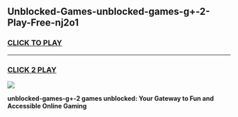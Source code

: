 
## Unblocked-Games-unblocked-games-g+-2-Play-Free-nj2o1
<h3>
<a href="https://premium76.site?title=unblocked-games-g+-2&ref=18A">CLICK TO PLAY</a></h3>
<hr>

<h3>
<a href="https://premium76.site?title=unblocked-games-g+-2&ref=18A">CLICK 2 PLAY</a>
  
</h3>

<a href="https://premium76.site?title=unblocked-games-g+-2&ref=18A"><img src="https://clearcache.store/games.png"></a>


**unblocked-games-g+-2 games unblocked: Your Gateway to Fun and Accessible Online Gaming**
